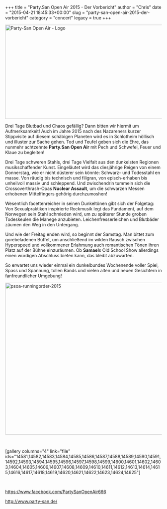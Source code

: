 +++
title = "Party.San Open Air 2015 - Der Vorbericht"
author = "Chris"
date = "2015-04-21 18:45:33+00:00"
slug = "party-san-open-air-2015-der-vorbericht"
category = "concert"
legacy = true
+++

<img class="aligncenter size-large wp-image-14577 noshadow" src="images//2015/07/Party-San-Open-Air-Logo-690x302.png" alt="Party-San Open Air - Logo" width="690" height="302" />

Drei Tage Blutbad und Chaos gefällig? Dann bitten wir hiermit um Aufmerksamkeit! Auch im Jahre 2015 nach des Nazareners kurzer Stippvisite auf diesem schäbigen Planeten wird es in Schlotheim höllisch und illuster zur Sache gehen. Tod und Teufel geben sich die Ehre, das nunmehr achtzehnte **Party.San Open Air** mit Pech und Schwefel, Feuer und Klaue zu begleiten!

Drei Tage schweren Stahls, drei Tage Vielfalt aus den dunkelsten Regionen musikschaffender Kunst. Eingeläutet wird das diesjährige Reigen von einem Donnerstag, wie er nicht düsterer sein könnte: Schwarz- und Todesstahl en masse. Von räudig bis technisch und filigran, von episch-erhaben bis unheilvoll massiv und schleppend. Und zwischendrin tummeln sich die Crossoverthrash-Opas **Nuclear Assault**, um die schwarzen Messen erhobenen Mittelfingers gehörig durchzumoshen!

Wesentlich facettenreicher in seinen Dunkeltönen gibt sich der Folgetag: Von Sexualpraktiken inspirierte Rockmusik legt das Fundament, auf dem Norwegen sein Stahl schmieden wird, um zu späterer Stunde groben Todeskeulen die Manege anzubieten. Leichenfresserleichen und Blutbäder zäumen den Weg in den Untergang.

Und wie der Freitag enden wird, so beginnt der Samstag. Man bittet zum gorebeladenen Büffet, um anschließend im wilden Rausch zwischen Hyperspeed und vollkommener Erlahmung auch romantischen Tönen ihren Platz auf der Bühne einzuräumen. Ob **Samael**s Old School Show allerdings einen würdigen Abschluss bieten kann, das bleibt abzuwarten.

So erwartet uns wieder einmal ein dunkelbundes Wochenende voller Spiel, Spass und Spannung, tollen Bands und vielen alten und neuen Gesichtern in fanfreundlicher Umgebung!

<a href="images//2015/07/psoa-runningorder-2015.jpg"><img class="aligncenter wp-image-14579 size-large" src="images//2015/07/psoa-runningorder-2015-690x487.jpg" alt="psoa-runningorder-2015" width="690" height="487" /></a>

&nbsp;

[gallery columns="4" link="file" ids="14581,14582,14583,14584,14585,14586,14587,14588,14589,14590,14591,14592,14593,14594,14595,14596,14597,14598,14599,14600,14601,14602,14603,14604,14605,14606,14607,14608,14609,14610,14611,14612,14613,14614,14615,14616,14617,14618,14619,14620,14621,14622,14623,14624,14625"]

&nbsp;

<a href="https://www.facebook.com/PartySanOpenAir666">https://www.facebook.com/PartySanOpenAir666</a>

<a href="http://www.party-san.de/">http://www.party-san.de/</a>

